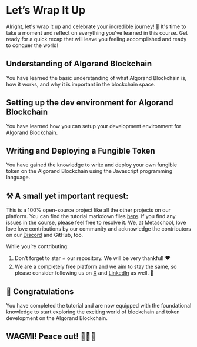 # Let’s Wrap It Up

Alright, let's wrap it up and celebrate your incredible journey! 🎉 It's time to take a moment and reflect on everything you've learned in this course. Get ready for a quick recap that will leave you feeling accomplished and ready to conquer the world! 

## Understanding of Algorand Blockchain

You have learned the basic understanding of what Algorand Blockchain is, how it works, and why it is important in the blockchain space.

## Setting up the dev environment for Algorand Blockchain

You have learned how you can setup your development environment for Algorand Blockchain.

## Writing and Deploying a Fungible Token

You have gained the knowledge to write and deploy your own fungible token on the Algorand Blockchain using the Javascript programming language.

## ⚒️ A small yet important request:

This is a 100% open-source project like all the other projects on our platform. You can find the tutorial markdown files [here](https://github.com/0xmetaschool/Learning-Projects/tree/main/Create%20a%20Fungible%20Token%20on%20Algorand%20with%20JS%20I%20Metaschool). If you find any issues in the course, please feel free to resolve it. We, at Metaschool, love love love contributions by our community and acknowledge the contributors on our [Discord](https://discord.com/invite/vbVMUwXWgc) and GitHub, too.

While you’re contributing:

1. Don’t forget to star ⭐️ our repository. We will be very thankful! ❤️
2. We are a completely free platform and we aim to stay the same, so please consider following us on [X](https://bit.ly/fung-algo-twitter) and [LinkedIn](https://bit.ly/fung-algo-linkedin) as well. 🫶


## 🎊 Congratulations

You have completed the tutorial and are now equipped with the foundational knowledge to start exploring the exciting world of blockchain and token development on the Algorand Blockchain.

WAGMI! Peace out! ✌🏻🔮
---